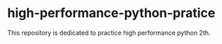 # high-performance-python-pratice
This repository is dedicated to practice high performance python 2th.
